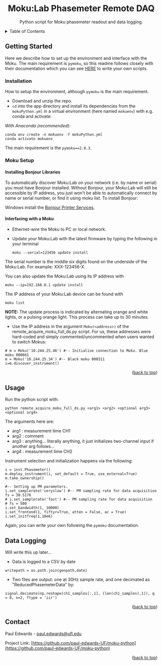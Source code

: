 <a name="readme-top"></a>


<h1 align="center">Moku:Lab Phasemeter Remote DAQ</h1>

  <p align="center">
    Python script for Moku phasemeter readout and data logging.
    <!--
    <br />
    <a href=""><strong>Explore the docs »</strong></a>
    <br />
    <br />
    <a href="">View Demo</a>
    ·
    <a href="">Report Bug</a>
    ·
    <a href="">Request Feature</a> -->
  </p>
</div>


<!--
<!-- TABLE OF CONTENTS -->
<details>
  <summary>Table of Contents</summary>
  <ol>
      <a href="#getting-started">Getting Started</a>
      <ul>
        <li><a href="#installation">Installation</a></li>
      </ul>
    </li>
    <li><a href="#usage">Usage</a></li
    <li><a href="#contact">Contact</a></li>
  </ol>
</details>

<!-- GETTING STARTED -->
## Getting Started

Here we describe how to set up the environment and interface with the Moku. The main requirement is ```pymoku```, so this readme follows closely with their documentation which you can see <a href='https://github.com/liquidinstruments/pymoku'>HERE</a> to write your own scripts.

### Installation
How to setup the environment, although ```pymoku``` is the main requirement.

 - Download and unzip the repo.
 - ```cd``` into the app directory and install its dependencies from the ```mokuPython.yml``` in a virtual environment (here named ```mokuenv```) with e.g. conda and activate:
 
_With Anaconda (recommended):_

 ```
 conda env create -n mokuenv -f mokuPython.yml
 conda activate mokuenv
  ```
  The main requirement is the ```pymoku==2.8.3```.
  
 ### Moku Setup
 
#### Installing Bonjour Libraries
To automatically discover Moku:Lab on your network (i.e. by name or serial) you must have Bonjour installed. Without Bonjour, your Moku:Lab will still be accessible by IP address, you just won't be able to automatically connect by name or serial number, or find it using moku list. To install Bonjour:

Windows install the <a href='https://support.apple.com/kb/DL999?locale=en_US'>Bonjour Printer Services</a>. 

#### Interfacing with a Moku
  - Ethernet-wire the Moku to PC or local network.
  - Update your Moku:Lab with the latest firmware by typing the following in your terminal

    ```moku --serial=123456 update install```

The serial number is the middle six digits found on the underside of the Moku:Lab. For example: XXX-123456-X.

You can also update the Moku:Lab using its IP address with

    moku --ip=192.168.0.1 update install


The IP address of your Moku:Lab device can be found with

    moku list

**NOTE:** The update process is indicated by alternating orange and white lights, or a pulsing orange light. This process can take up to 30 minutes.

  - Use the IP address in the argument ```Moku(<address>)``` of the remote_acquire_moku_full_ds.py script. For us, these addresses were hard-coded and simply commented/uncommented when users wanted to switch Mokus:
```
# m = Moku('10.244.25.46') #-- Initialise connection to Moku. Blue moku 000661
m = Moku('10.244.25.34') #-- Black moku 000311
i=m.discover_instrument()
```
<p align="right">(<a href="#readme-top">back to top</a>)</p>



<!-- USAGE EXAMPLES -->
## Usage

Run the python script with:

 ```
 python remote_acquire_moku_full_ds.py <arg1> <arg2> <optional arg3> <optional arg4>
 ```
 
 The arguments here are:
  * arg1 : measurement time CH1
  * arg2 : comment
  * arg3 : anything... literally anything, it just initializes two-channel input if another arg follows...
  * arg4 : measurement time CH2
 
 Instrument selection and initialization happens via the following:
 ```
i = inst.Phasemeter()
m.deploy_instrument(i, set_default = True, use_external=True) 
m.take_ownership()

#-- Setting up PM parameters.
i.set_samplerate('veryslow') #-- PM sampling rate for data acquisition
fs = 30.5176
# i.set_samplerate('fast') #-- PM sampling rate for data acquisition
# fs = 500
i.set_bandwidth(1, 10000) 
i.set_frontend(1, fiftyr=True, atten = False, ac = True)
i.set_initfreq(1,10e6)
```
Again, you can write your own following the ```pymoku``` documentation.

## Data Logging
Will write this up later...

- Data is logged to a CSV by date

```writepath = os.path.join(genpath,date)```

- Two files are output: one at 30Hz sample rate, and one decimated as "ReducedPhasemeterData" by:
 
```signal.decimate(np.reshape(ch1_samples[:,1], (len(ch1_samples),1)), q = 8, n=2, ftype = 'iir')```

<p align="right">(<a href="#readme-top">back to top</a>)</p>



<!-- CONTRIBUTING 
## Contributing-->


<!-- LICENSE 
## License-->


<!-- CONTACT -->
## Contact

Paul Edwards - paul.edwards@ufl.edu

Project Link: [https://github.com/paul-edwards-UF/moku-python](https://github.com/paul-edwards-UF/moku-python)

<p align="right">(<a href="#readme-top">back to top</a>)</p>


